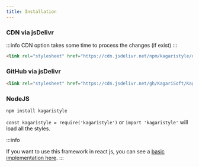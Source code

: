 ```yaml
---
title: Installation
---
```


### CDN via jsDelivr
:::info
CDN option takes some time to process the changes (if exist)
:::

```html
<link rel="stylesheet" href="https://cdn.jsdelivr.net/npm/kagaristyle/dist/css/common.min.css">
```
### GitHub via jsDelivr

```html
<link rel="stylesheet" href="https://cdn.jsdelivr.net/gh/KagariSoft/KagariCSS/dist/css/common.min.css">
```

### NodeJS

```bash npm2yarn
npm install kagaristyle
```

`const kagaristyle = require('kagaristyle')` or `import 'kagaristyle'` will load all the styles.

:::info

If you want to use this framework in react js, you can see a [basic implementation here](How%20to%20use/reactjs).
:::
